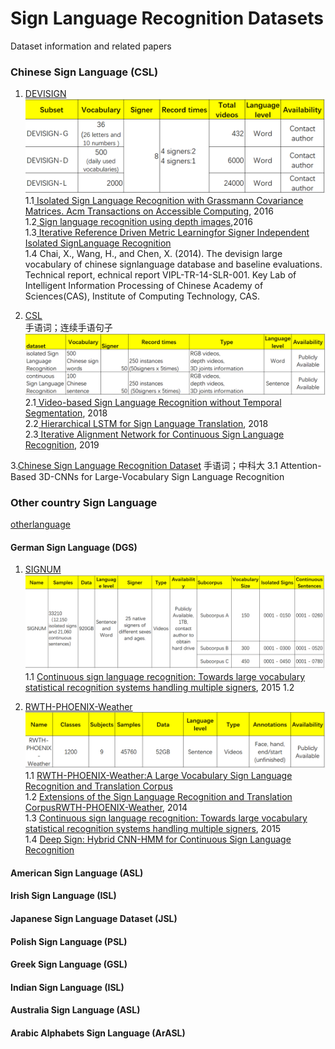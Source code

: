 # Sign Language Recognition Datasets

Dataset information and related papers

### Chinese Sign Language (CSL)  

1. [DEVISIGN](http://vipl.ict.ac.cn/homepage/ksl/data.html)  
  ![devisign](https://github.com/Skye601/SLR/blob/master/images/devisign1.png)
  1.1[ Isolated Sign Language Recognition with Grassmann Covariance Matrices. Acm Transactions on Accessible Computing](http://vipl.ict.ac.cn/uploadfile/upload/2018112115430139.pdf), 2016  
  1.2[ Sign language recognition using depth images](https://www.semanticscholar.org/paper/Sign-language-recognition-using-depth-images-Zheng-Liang/1ca16a088581a8c88972b55ac1a9d3e444f1655e),2016  
  1.3[ Iterative Reference Driven Metric Learningfor Signer Independent Isolated SignLanguage Recognition](http://vipl.ict.ac.cn/uploadfile/upload/2018112115134267.pdf)  
  1.4 Chai, X., Wang, H., and  Chen,  X. (2014).  The  devisign  large  vocabulary  of  chinese  signlanguage database and baseline evaluations. Technical report, echnical report VIPL-TR-14-SLR-001. Key Lab of Intelligent Information Processing of Chinese Academy of Sciences(CAS), Institute of Computing Technology, CAS.  
  
  
2. [CSL](http://mccipc.ustc.edu.cn/mediawiki/index.php/SLR_Dataset)  
  手语词；连续手语句子
  ![CSL](https://github.com/Skye601/SLR/blob/master/images/CSL.png) 
  2.1[ Video-based Sign Language Recognition without Temporal Segmentation](https://arxiv.org/pdf/1801.10111.pdf), 2018  
  2.2[ Hierarchical LSTM for Sign Language Translation](https://pdfs.semanticscholar.org/d44c/20c48e764a546d00b9155a56b171b0dc04bc.pdf), 2018  
  2.3[ Iterative Alignment Network for Continuous Sign Language Recognition](http://openaccess.thecvf.com/content_CVPR_2019/papers/Pu_Iterative_Alignment_Network_for_Continuous_Sign_Language_Recognition_CVPR_2019_paper.pdf), 2019  

3.[Chinese Sign Language Recognition Dataset](http://home.ustc.edu.cn/~hagjie/)
  手语词；中科大
  3.1 Attention-Based 3D-CNNs for Large-Vocabulary Sign Language Recognition

### Other country Sign Language
[otherlanguage](http://facundoq.github.io/unlp/sign_language_datasets/)
#### German Sign Language (DGS)
1. [ SIGNUM](https://www.phonetik.uni-muenchen.de/forschung/Bas/SIGNUM/) 
  ![SIGNUM](https://github.com/Skye601/SLR/blob/master/images/signum.png)  
  1.1 [ Continuous sign language recognition: Towards large vocabulary statistical recognition systems handling multiple signers](https://www.sciencedirect.com/science/article/pii/S1077314215002088), 2015
  1.2 []()  
  
2. [ RWTH-PHOENIX-Weather](http://www-i6.informatik.rwth-aachen.de/~forster/database-rwth-phoenix.php)  
  ![RWTH-PHOENIX-Weather](https://github.com/Skye601/SLR/blob/master/images/RWTH_PHOENIX.png)  
  1.1 [ RWTH-PHOENIX-Weather:A Large Vocabulary Sign Language Recognition and Translation Corpus](http://lrec.elra.info/proceedings/lrec2012/pdf/844_Paper.pdf)  
  1.2 [ Extensions of the Sign Language Recognition and Translation CorpusRWTH-PHOENIX-Weather](http://www.lrec-conf.org/proceedings/lrec2014/pdf/585_Paper.pdf), 2014  
  1.3 [ Continuous sign language recognition: Towards large vocabulary statistical recognition systems handling multiple signers](https://www.sciencedirect.com/science/article/pii/S1077314215002088), 2015  
  1.4 [ Deep Sign: Hybrid CNN-HMM for Continuous Sign Language Recognition ](http://epubs.surrey.ac.uk/812319/)  
  
#### American Sign Language (ASL)

#### Irish Sign Language (ISL)

#### Japanese Sign Language Dataset (JSL)

#### Polish Sign Language (PSL)

#### Greek Sign Language (GSL)

#### Indian Sign Language (ISL)

#### Australia Sign Language (ASL)

#### Arabic Alphabets Sign Language (ArASL)

  
  
